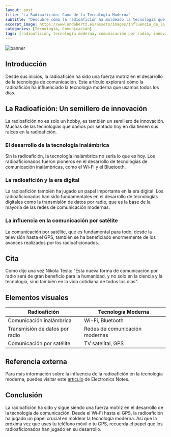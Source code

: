 ```yaml
---
layout: post
title: "La Radioafición: Cuna de la Tecnología Moderna"
subtitle: "Descubre cómo la radioafición ha moldeado la tecnología que usamos hoy"
excerpt_image: https://www.ondahertz.es/assets/images/Influencia_de_la_radioafición_en_la_tecnología_moderna.png
categories: [Tecnología, Comunicación]
tags: [radioafición, tecnología moderna, comunicación por radio, innovación]
---
```


![banner](https://www.ondahertz.es/assets/images/Influencia_de_la_radioafición_en_la_tecnología_moderna.png "Imagen que ilustra la influencia de la radioafición en la tecnología moderna, mostrando equipos de radio y gráficos de comunicación global.")

## Introducción

Desde sus inicios, la radioafición ha sido una fuerza motriz en el desarrollo de la tecnología de comunicación. Este artículo explorará cómo la radioafición ha influenciado la tecnología moderna que usamos todos los días.

## La Radioafición: Un semillero de innovación

La radioafición no es solo un hobby, es también un semillero de innovación. Muchas de las tecnologías que damos por sentado hoy en día tienen sus raíces en la radioafición. 

### El desarrollo de la tecnología inalámbrica

Sin la radioafición, la tecnología inalámbrica no sería lo que es hoy. Los radioaficionados fueron pioneros en el desarrollo de tecnologías de comunicación inalámbricas, como el Wi-Fi y el Bluetooth. 

### La radioafición y la era digital

La radioafición también ha jugado un papel importante en la era digital. Los radioaficionados han sido fundamentales en el desarrollo de tecnologías digitales como la transmisión de datos por radio, que es la base de la mayoría de las redes de comunicación modernas.

### La influencia en la comunicación por satélite

La comunicación por satélite, que es fundamental para todo, desde la televisión hasta el GPS, también se ha beneficiado enormemente de los avances realizados por los radioaficionados.

## Cita

Como dijo una vez Nikola Tesla: "Esta nueva forma de comunicación por radio será de gran beneficio para la humanidad, y no solo en la ciencia y la tecnología, sino también en la vida cotidiana de todos los días".

## Elementos visuales

| Radioafición | Tecnología Moderna |
| --- | --- |
| Comunicación inalámbrica | Wi-Fi, Bluetooth |
| Transmisión de datos por radio | Redes de comunicación modernas |
| Comunicación por satélite | TV satelital, GPS |

## Referencia externa

Para más información sobre la influencia de la radioafición en la tecnología moderna, puedes visitar este [artículo](https://www.electronics-notes.com/articles/ham_radio/what-is-ham-radio/amateur-radio-importance.php) de Electronics Notes. 

## Conclusión

La radioafición ha sido y sigue siendo una fuerza motriz en el desarrollo de la tecnología de comunicación. Desde el Wi-Fi hasta el GPS, la radioafición ha jugado un papel crucial en moldear la tecnología moderna. Así que la próxima vez que uses tu teléfono móvil o tu GPS, recuerda el papel que los radioaficionados han jugado en su desarrollo.
